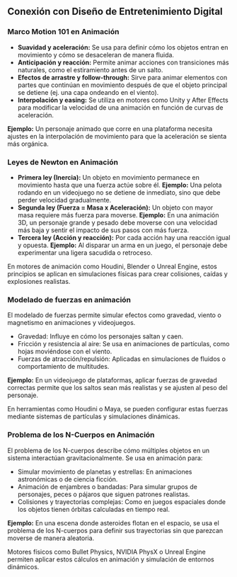## Conexión con Diseño de Entretenimiento Digital
### Marco Motion 101 en Animación
- **Suavidad y aceleración:** Se usa para definir cómo los objetos entran en movimiento y cómo se desaceleran de manera fluida.
- **Anticipación y reacción:** Permite animar acciones con transiciones más naturales, como el estiramiento antes de un salto.
- **Efectos de arrastre y follow-through:** Sirve para animar elementos con partes que continúan en movimiento después de que el objeto principal se detiene (ej. una capa ondeando en el viento).
- **Interpolación y easing:** Se utiliza en motores como Unity y After Effects para modificar la velocidad de una animación en función de curvas de aceleración.

**Ejemplo:** Un personaje animado que corre en una plataforma necesita ajustes en la interpolación de movimiento para que la aceleración se sienta más orgánica.
### Leyes de Newton en Animación
- **Primera ley (Inercia):** Un objeto en movimiento permanece en movimiento hasta que una fuerza actúe sobre él. **Ejemplo:** Una pelota rodando en un videojuego no se detiene de inmediato, sino que debe perder velocidad gradualmente.
- **Segunda ley (Fuerza = Masa x Aceleración):** Un objeto con mayor masa requiere más fuerza para moverse. **Ejemplo:** En una animación 3D, un personaje grande y pesado debe moverse con una velocidad más baja y sentir el impacto de sus pasos con más fuerza.
- **Tercera ley (Acción y reacción):** Por cada acción hay una reacción igual y opuesta. **Ejemplo:** Al disparar un arma en un juego, el personaje debe experimentar una ligera sacudida o retroceso.

En motores de animación como Houdini, Blender o Unreal Engine, estos principios se aplican en simulaciones físicas para crear colisiones, caídas y explosiones realistas.
### Modelado de fuerzas en animación
El modelado de fuerzas permite simular efectos como gravedad, viento o magnetismo en animaciones y videojuegos.
- Gravedad: Influye en cómo los personajes saltan y caen.
- Fricción y resistencia al aire: Se usa en animaciones de partículas, como hojas moviéndose con el viento.
- Fuerzas de atracción/repulsión: Aplicadas en simulaciones de fluidos o comportamiento de multitudes.

**Ejemplo:** En un videojuego de plataformas, aplicar fuerzas de gravedad correctas permite que los saltos sean más realistas y se ajusten al peso del personaje.

En herramientas como Houdini o Maya, se pueden configurar estas fuerzas mediante sistemas de partículas y simulaciones dinámicas.
### Problema de los N-Cuerpos en Animación
El problema de los N-cuerpos describe cómo múltiples objetos en un sistema interactúan gravitacionalmente. Se usa en animación para:
- Simular movimiento de planetas y estrellas: En animaciones astronómicas o de ciencia ficción.
- Animación de enjambres o bandadas: Para simular grupos de personajes, peces o pájaros que siguen patrones realistas.
- Colisiones y trayectorias complejas: Como en juegos espaciales donde los objetos tienen órbitas calculadas en tiempo real.

**Ejemplo:** En una escena donde asteroides flotan en el espacio, se usa el problema de los N-cuerpos para definir sus trayectorias sin que parezcan moverse de manera aleatoria.

Motores físicos como Bullet Physics, NVIDIA PhysX o Unreal Engine permiten aplicar estos cálculos en animación y simulación de entornos dinámicos.
